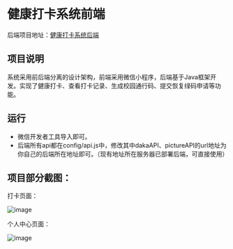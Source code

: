 # 健康打卡系统前端
后端项目地址：[健康打卡系统后端](https://github.com/chengsecret/campus-healthCheck-platform)
## 项目说明
系统采用前后端分离的设计架构，前端采用微信小程序，后端基于Java框架开发。实现了健康打卡、查看打卡记录、生成校园通行码、提交恢复绿码申请等功能。
## 运行
- 微信开发者工具导入即可。
- 后端所有api都在config/api.js中，修改其中dakaAPI、pictureAPI的url地址为你自己的后端所在地址即可。（现有地址所在服务器已部署后端，可直接使用）
## 项目部分截图：
打卡页面：

![image](https://user-images.githubusercontent.com/51410717/177686179-7ac91668-7418-4042-bf0c-fa705b9626dc.png)

个人中心页面：

![image](https://user-images.githubusercontent.com/51410717/177686249-537f6393-12e6-44da-afd4-69e80160911e.png)

